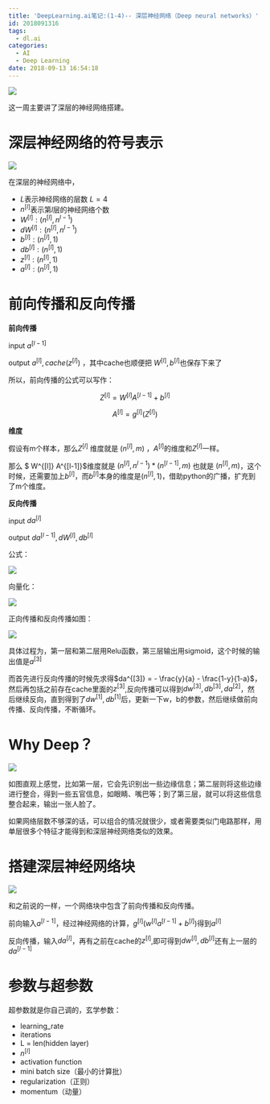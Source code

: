 ```yaml
---
title: 'DeepLearning.ai笔记:(1-4)-- 深层神经网络（Deep neural networks）'
id: 2018091316
tags:
  - dl.ai
categories:
  - AI
  - Deep Learning
date: 2018-09-13 16:54:18
---
```



![](http://ww1.sinaimg.cn/large/d40b6c29gy1fvrl8dyhm4j218w0nstdc.jpg)

这一周主要讲了深层的神经网络搭建。

<!--more-->



# 深层神经网络的符号表示

![](http://ww1.sinaimg.cn/large/d40b6c29gy1fvrlcvgwahj20rq0dywi9.jpg)



在深层的神经网络中，

- $L$表示神经网络的层数 $L = 4$
- $n^{[l]}$表示第$l$层的神经网络个数
- $W^{[l]}: (n^{[l]},n^{l-1})$
- $dW^{[l]}: (n^{[l]},n^{l-1})$
- $b^{[l]}: (n^{[l]},1)$
- $db^{[l]}: (n^{[l]},1)$
- $z^{[l]}:(n^{[l]},1)$
- $a^{[l]}:(n^{[l]},1)$



# 前向传播和反向传播



**前向传播**

input $a^{[l-1]}$

output $a^{[l]},cache (z^{[l]})$ ，其中cache也顺便把 $W^{[l]},  b^{[l]}$也保存下来了

所以，前向传播的公式可以写作：

$$Z^{[l]} = W^{[l]} A^{[l-1]} + b^{[l]}$$

$$A^{[l]} = g^{[l]}(Z^{[l]})$$



**维度**

假设有m个样本，那么$Z^{[l]}$ 维度就是 $(n^{[l]}, m)$ ，$A^{[l]}$的维度和$Z^{[l]}$一样。

那么 $ W^{[l]} A^{[l-1]}$维度就是 $(n^{[l]},n^{l-1})  *  (n^{[l-1]},m)$  也就是  $(n^{[l]}, m)$，这个时候，还需要加上$b^{[l]}$，而$b^{[l]}$本身的维度是$(n^{[l]},1)$，借助python的广播，扩充到了m个维度。



**反向传播**

input $da^{[l]}$

output $da^{[l-1]} , dW^{[l]} , db^{[l]}$

公式：

![](http://ww1.sinaimg.cn/large/d40b6c29gy1fvrlcvdngjj207903ndfo.jpg)

向量化：

![](http://ww1.sinaimg.cn/large/d40b6c29gy1fvrlcvdr7oj20ea04lt8n.jpg)



正向传播和反向传播如图：

![](http://ww1.sinaimg.cn/large/d40b6c29gy1fvrlcwni9pj20v80fhjwe.jpg)





具体过程为，第一层和第二层用Relu函数，第三层输出用sigmoid，这个时候的输出值是$a^{[3]}$

而首先进行反向传播的时候先求得$da^{[3]} = - \frac{y}{a} - \frac{1-y}{1-a}$，然后再包括之前存在cache里面的$z^{[3]}$,反向传播可以得到$dw^{[3]}, db^{[3]},da^{[2]}$，然后继续反向，直到得到了$dw^{[1]},db^{[1]}$后，更新一下w，b的参数，然后继续做前向传播、反向传播，不断循环。



# Why Deep？



![](http://ww1.sinaimg.cn/large/d40b6c29gy1fvrlcw8gh7j20xs0eb0zr.jpg)

如图直观上感觉，比如第一层，它会先识别出一些边缘信息；第二层则将这些边缘进行整合，得到一些五官信息，如眼睛、嘴巴等；到了第三层，就可以将这些信息整合起来，输出一张人脸了。

如果网络层数不够深的话，可以组合的情况就很少，或者需要类似门电路那样，用单层很多个特征才能得到和深层神经网络类似的效果。

# 搭建深层神经网络块



![](http://ww1.sinaimg.cn/large/d40b6c29gy1fvrlcvs3orj20g90hsq69.jpg)



和之前说的一样，一个网络块中包含了前向传播和反向传播。

前向输入$a^{[l-1]}$，经过神经网络的计算，$g^{[l]}(w^{[l]}a^{[l-1]} + b^{[l]})$得到$a^{[l]}$

反向传播，输入$da^{[l]}$，再有之前在cache的$z^{[l]}$,即可得到$dw^{[l]},db^{[l]}$还有上一层的$da^{[l-1]}$



# 参数与超参数



超参数就是你自己调的，玄学参数：

- learning_rate
- iterations
- L = len(hidden layer)
- $n^{[l]}$
- activation function
- mini batch size（最小的计算批）
- regularization（正则）
- momentum（动量）
